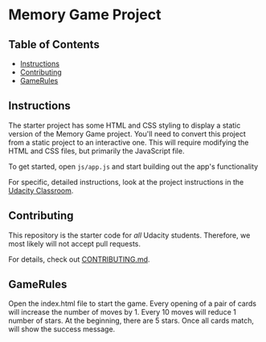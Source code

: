 # Memory Game Project

## Table of Contents

* [Instructions](#instructions)
* [Contributing](#contributing)
* [GameRules](#GameRules)

## Instructions

The starter project has some HTML and CSS styling to display a static version of the Memory Game project. You'll need to convert this project from a static project to an interactive one. This will require modifying the HTML and CSS files, but primarily the JavaScript file.

To get started, open `js/app.js` and start building out the app's functionality

For specific, detailed instructions, look at the project instructions in the [Udacity Classroom](https://classroom.udacity.com/me).

## Contributing

This repository is the starter code for _all_ Udacity students. Therefore, we most likely will not accept pull requests.

For details, check out [CONTRIBUTING.md](CONTRIBUTING.md).

## GameRules

Open the index.html file to start the game. Every opening of a pair of cards will increase the number of moves by 1. Every 10 moves will reduce 1 number of stars. At the beginning, there are 5 stars. Once all cards match, will show the success message.